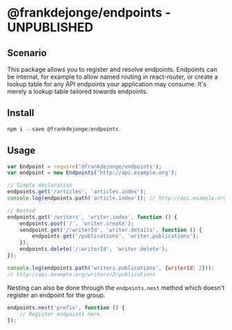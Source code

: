 # @frankdejonge/endpoints - UNPUBLISHED

## Scenario

This package allows you to register and resolve endpoints. Endpoints can be internal,
for example to allow named routing in react-router, or create a lookup table for any API
endpoints your application may consume. It's merely a lookup table tailored towards endpoints.

## Install

```js
npm i --save @frankdejonge/endpoints
```

## Usage

```js
var Endpoint = require('@frankdejonge/endpoints');
var endpoint = new Endpoints('http://api.example.org');

// Simple declaration
endpoints.get('/articles', 'articles.index');
console.log(endpoints.path('article.index')); // http://api.example.org/articles

// Nested
endpoints.get('/writers', 'writer.index', function () {
    endpoints.post('/', 'writer.create');
    sendpoint.get('/:writerId', 'writer.details', function () {
        endpoints.get('/publications', 'writer.publications');
    });
    endpoints.delete('/:writerId', 'writer.delete');
});

console.log(endpoints.path('writers.publications', {writerId: 2}));
// http://api.example.org/writers/2/publications
```

Nesting can also be done through the `endpoints.nest` method which doesn't register an
endpoint for the group.

```js
endpoints.nest('prefix', function () {
    // Register endpoints here.
});
```

